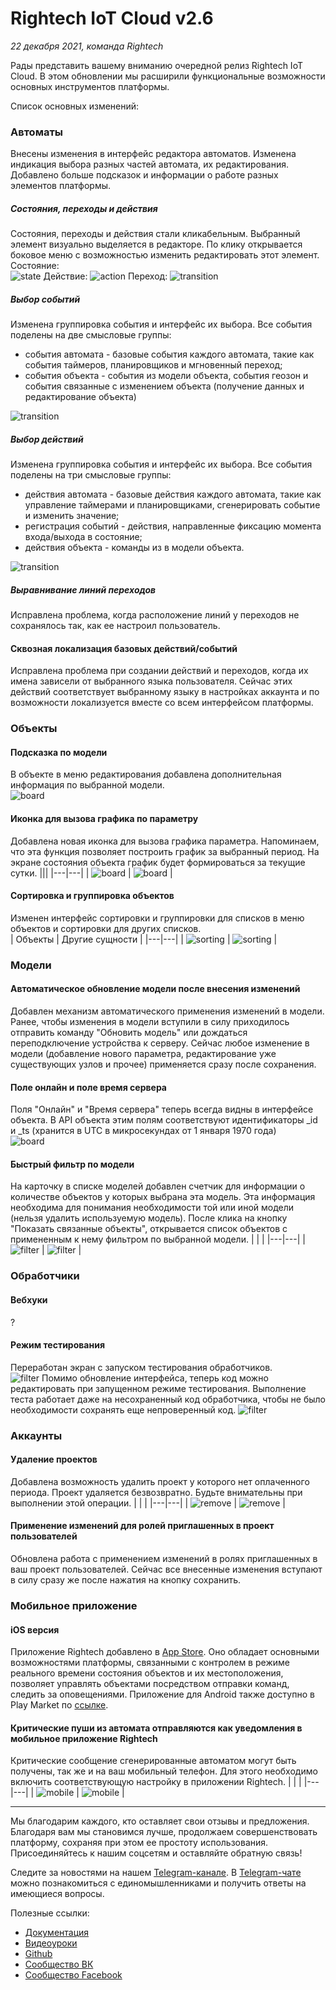 # Rightech IoT Cloud v2.6
*22 декабря 2021, команда Rightech* 

Рады представить вашему вниманию очередной релиз Rightech IoT Cloud. В этом обновлении мы расширили функциональные возможности основных инструментов платформы.

Список основных изменений:
### Автоматы
Внесены изменения в интерфейс редактора автоматов. Изменена индикация выбора разных частей  автомата, их редактирования. Добавлено больше подсказок и информации о работе разных элементов платформы.
##### Состояния, переходы и действия
Состояния, переходы и действия стали кликабельным. Выбранный элемент визуально выделяется в редакторе. По клику открывается боковое меню с возможностью изменить редактировать этот элемент.  
Состояние:  
![state](../.images/v2_6/State1.png)
Действие:
![action](../.images/v2_6/Actions.png)
Переход:
![transition](../.images/v2_6/Transition1.png)
##### Выбор событий
Изменена группировка события и интерфейс их выбора. Все события поделены на две смысловые группы:  
* события автомата - базовые события каждого автомата, такие как события таймеров, планировщиков и мгновенный переход;
* события объекта - события из модели объекта, события геозон и события связанные с изменением объекта (получение данных и редактирование  объекта)

![transition](../.images/v2_6/Transition_event1.png)

##### Выбор действий
Изменена группировка события и интерфейс их выбора. Все события поделены на три смысловые группы:  
* действия автомата - базовые действия каждого автомата, такие как управление таймерами и планировщиками, сгенерировать событие и изменить значение;
* регистрация событий - действия, направленные фиксацию момента входа/выхода в состояние;
* действия объекта - команды из в модели объекта.

![transition](../.images/v2_6/Action_choice.png)
##### Выравнивание линий переходов
Исправлена проблема, когда расположение линий у переходов не сохранялось так, как ее настроил пользователь. 

#### Сквозная локализация базовых действий/событий
Исправлена проблема при создании действий и переходов, когда их имена зависели от выбранного языка пользователя. Сейчас этих действий соответствует выбранному языку в настройках аккаунта и по возможности локализуется вместе со всем интерфейсом платформы.
### Объекты
#### Подсказка по модели
В объекте в меню редактирования добавлена дополнительная информация по выбранной модели.  
![board](../.images/v2_6/Model_description.png)

#### Иконка для вызова графика по параметру
Добавлена новая иконка для вызова графика параметра. Напоминаем, что эта функция позволяет построить график за выбранный период. На экране состояния объекта график будет формироваться за текущие сутки.
|||
|---|---|
| ![board](../.images/v2_6/Board2.png)  | ![board](../.images/v2_6/Board1.png)  | 

#### Cортировка и группировка объектов
Изменен интерфейс сортировки и группировки для списков в меню объектов и сортировки для других списков.  
| Объекты | Другие сущности  |
|---|---|
| ![sorting](../.images/v2_6/Sorting1.png)  | ![sorting](../.images/v2_6/Sorting2.png) | 

### Модели
#### Автоматическое обновление модели после внесения изменений
Добавлен механизм автоматического применения изменений в модели. Ранее, чтобы изменения в модели вступили в силу приходилось отправить команду "Обновить модель" или дождаться переподключение устройства к серверу. Сейчас любое изменение в модели (добавление нового параметра, редактирование уже существующих узлов и прочее) применяется сразу после сохранения. 
#### Поле онлайн и поле время сервера
Поля "Онлайн" и "Время сервера" теперь всегда видны в интерфейсе объекта. В API объекта этим полям соответствуют идентификаторы _id и _ts (хранится в UTC в микросекундах от 1 января 1970 года)  
![board](../.images/v2_6/Online.png)
#### Быстрый фильтр по модели
На карточку в списке моделей добавлен счетчик для информации о количестве объектов у которых выбрана эта модель. Эта информация необходима для понимания необходимости той или иной модели (нельзя удалить используемую модель). После клика на кнопку "Показать связанные объекты", открывается список объектов с примененным к нему фильтром по выбранной модели.
|  |  |
|---|---|
| ![filter](../.images/v2_6/Filter1.png)  | ![filter](../.images/v2_6/Filter2.png) | 

### Обработчики
#### Вебхуки
?
#### Режим тестирования
Переработан экран с запуском тестирования обработчиков.   
![filter](../.images/v2_6/Testing_Handler.png) 
Помимо обновление интерфейса, теперь код можно редактировать при запущенном режиме тестирования. Выполнение теста работает даже на несохраненный код обработчика, чтобы не было необходимости сохранять еще непроверенный код.
![filter](../.images/v2_6/Testing_Handler.gif) 

### Аккаунты
#### Удаление проектов
Добавлена возможность удалить проект у которого нет оплаченного периода. Проект удаляется безвозвратно. Будьте внимательны при выполнении этой операции.
|  |  |
|---|---|
| ![remove](../.images/v2_6/Remove1.png) | ![remove](../.images/v2_6/Remove2.png) | 
#### Применение изменений для ролей приглашенных в проект пользователей
Обновлена работа с применением изменений в ролях приглашенных в ваш проект пользователей. Сейчас  все внесенные изменения вступают в силу сразу же после нажатия на кнопку сохранить. 
### Мобильное приложение
#### iOS версия
Приложение Rightech добавлено в [App Store](https://apps.apple.com/ru/app/rightech/id1540955096). Оно обладает основными возможностями платформы, связанными с контролем в режиме реального времени состояния объектов и их местоположения, позволяет управлять объектами посредством отправки команд, следить за оповещениями. 
Приложение для Android также доступно в Play Market по [ссылке](https://play.google.com/store/apps/details?id=io.rightech.app&hl=en_US).

#### Критические пуши из автомата отправляются как уведомления в мобильное приложение Rightech
Критические сообщение сгенерированные автоматом могут быть получены, так же и на ваш мобильный телефон. Для этого необходимо включить соответствующую настройку в приложении Rightech.
|  |  |
|---|---|
| ![mobile](../.images/v2_6/Mobile1.png) | ![mobile](../.images/v2_6/Mobile2.png) | 

---
Мы благодарим каждого, кто оставляет свои отзывы и предложения. Благодаря вам мы становимся лучше, продолжаем совершенствовать платформу, сохраняя при этом ее простоту использования.
Присоединяйтесь к нашим соцсетям и оставляйте обратную связь! 


Следите за новостями на нашем [Telegram-канале](https://t.me/rightechportal). В [Telegram-чате](https://t.me/rightech_iot) можно познакомиться с единомышленниками и получить ответы на имеющиеся вопросы.

Полезные ссылки:

* [Документация](https://rightech.io/developers/introductions/)
* [Видеоуроки](https://rightech.io/video-tutorials/)
* [Github](https://github.com/Rightech)
* [Сообщество ВК](https://vk.com/rightech)
* [Сообщество Facebook](https://www.facebook.com/rightechllc/)